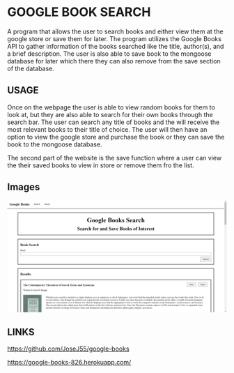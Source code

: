 # GOOGLE BOOK SEARCH

A program that allows the user to search books and either view them at the google store or save them for later. The program utilizes the Google Books API to gather information of the books searched like the title, author(s), and a brief description. The user is also able to save book to the mongoose database for later which there they can also remove from the save section of the database.

## USAGE 

Once on the webpage the user is able to view random books for them to look at, but they are also able to search for their own books through the search bar. The user can search any title of books and the will receive the most relevant books to their title of choice. The user will then have an option to view the google store and purchase the book or they can save the book to the mongoose database.

The second part of the website is the save function where a user can view the
their saved books to view in store or remove them fro the list.

## Images

![Application Image](https://github.com/JoseJ55/google-books/blob/main/client/public/images/googleBooks.png?raw=true)

## LINKS

https://github.com/JoseJ55/google-books

https://google-books-826.herokuapp.com/